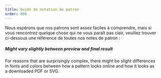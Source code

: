 ```yaml
---
title: Guide de notation de patron
order: 800
---
```


Nous espérons que nos patrons sont assez faciles à comprendre, mais si vous rencontrez quelque chose qui ne vous paraît pas clair, veuillez trouver ci-dessous une référence de toutes nos notes de patron :

<ReadMore list />

<Tip>

##### Might vary slightly between preview and final result

For reasons that are surprisingly complex, there might be slight
differences in fonts and colors between how a pattern looks online 
and how it looks as a downloaded PDF or SVG.

</Tip>
